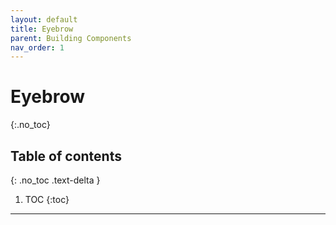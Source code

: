 ```yaml
---
layout: default
title: Eyebrow
parent: Building Components
nav_order: 1
---
```


# Eyebrow
{:.no_toc}

## Table of contents
{: .no_toc .text-delta }

1. TOC
{:toc}

---
